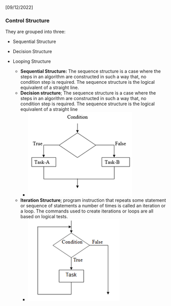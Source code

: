[09/12/2022]

### Control Structure
They are grouped into three:
- Sequential Structure
- Decision Structure
- Looping Structure

	- **Sequential Structure:** The sequence structure is a case where the steps in an algorithm are constructed in such a way that, no condition step is required. The sequence structure is the logical equivalent of a straight line.
	- **Decision structure**; The sequence structure is a case where the steps in an algorithm are constructed in such a way that, no condition step is required. The sequence structure is the logical equivalent of a straight line
		- ![](Pasted%20image%2020221209084610.png)
	- **Iteration Structure**; program instruction that repeats some statement or sequence of statements a number of times is called an iteration or a loop. The commands used to create iterations or loops are all based on logical tests. 
		- ![](Pasted%20image%2020221209084745.png)
